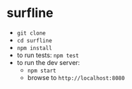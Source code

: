 # surfline

- `git clone`
- `cd surfline`
- `npm install`
- to run tests: `npm test`
- to run the dev server:
  - `npm start`
  - browse to `http://localhost:8080`
